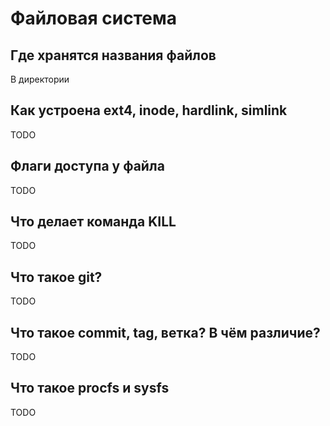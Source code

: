 # Файловая система

## Где хранятся названия файлов

В директории

## Как устроена ext4, inode, hardlink, simlink

TODO

## Флаги доступа у файла

TODO

## Что делает команда KILL

TODO

## Что такое git?

TODO

## Что такое commit, tag, ветка? В чём различие?

TODO

## Что такое procfs и sysfs

TODO

